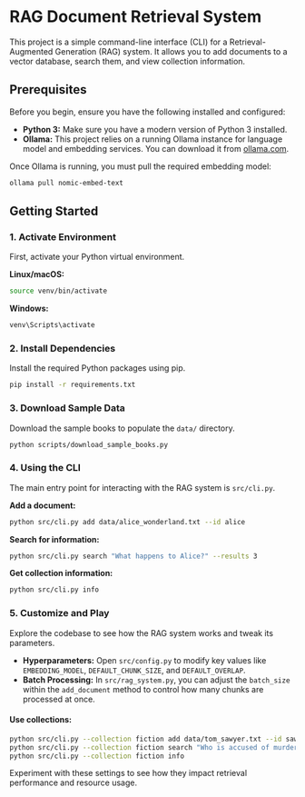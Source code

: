 # RAG Document Retrieval System

This project is a simple command-line interface (CLI) for a Retrieval-Augmented Generation (RAG) system. It allows you to add documents to a vector database, search them, and view collection information.

## Prerequisites

Before you begin, ensure you have the following installed and configured:

- **Python 3:** Make sure you have a modern version of Python 3 installed.
- **Ollama:** This project relies on a running Ollama instance for language model and embedding services. You can download it from [ollama.com](https://ollama.com/).

Once Ollama is running, you must pull the required embedding model:
```bash
ollama pull nomic-embed-text
```

## Getting Started

### 1. Activate Environment

First, activate your Python virtual environment.

**Linux/macOS:**
```bash
source venv/bin/activate
```

**Windows:**
```bash
venv\Scripts\activate
```

### 2. Install Dependencies

Install the required Python packages using pip.

```bash
pip install -r requirements.txt
```

### 3. Download Sample Data

Download the sample books to populate the `data/` directory.

```bash
python scripts/download_sample_books.py
```

### 4. Using the CLI

The main entry point for interacting with the RAG system is `src/cli.py`.

**Add a document:**
```bash
python src/cli.py add data/alice_wonderland.txt --id alice
```

**Search for information:**
```bash
python src/cli.py search "What happens to Alice?" --results 3
```

**Get collection information:**
```bash
python src/cli.py info
```

### 5. Customize and Play

Explore the codebase to see how the RAG system works and tweak its parameters.

- **Hyperparameters:** Open `src/config.py` to modify key values like `EMBEDDING_MODEL`, `DEFAULT_CHUNK_SIZE`, and `DEFAULT_OVERLAP`.
- **Batch Processing:** In `src/rag_system.py`, you can adjust the `batch_size` within the `add_document` method to control how many chunks are processed at once.

#### Use collections:
```bash
python src/cli.py --collection fiction add data/tom_sawyer.txt --id sawyer  
python src/cli.py --collection fiction search "Who is accused of murdering Dr. Robinson?" --results 1
python src/cli.py --collection fiction info
```

Experiment with these settings to see how they impact retrieval performance and resource usage.

